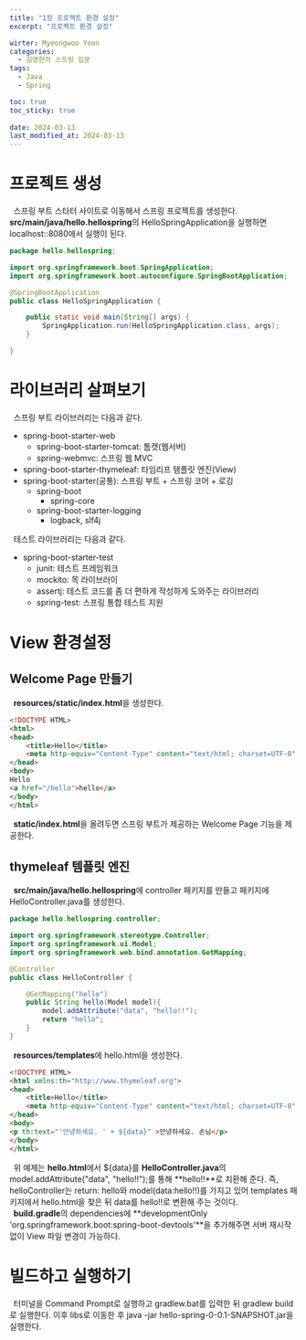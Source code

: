 ```yaml
---
title: "1장 프로젝트 환경 설정"
excerpt: "프로젝트 환경 설정"

wirter: Myeongwoo Yoon
categories:
  - 김영한의 스프링 입문
tags:
  - Java
  - Spring

toc: true
toc_sticky: true
 
date: 2024-03-13
last_modified_at: 2024-03-13
---
```


프로젝트 생성
======
&ensp;스프링 부트 스타터 사이트로 이동해서 스프링 프로젝트를 생성한다. **src/main/java/hello.hellospring**의 HelloSpringApplication을 실행하면 localhost::8080에서 실행이 된다.
```java
package hello.hellospring;

import org.springframework.boot.SpringApplication;
import org.springframework.boot.autoconfigure.SpringBootApplication;

@SpringBootApplication
public class HelloSpringApplication {

	public static void main(String[] args) {
		SpringApplication.run(HelloSpringApplication.class, args);
	}

}
```

라이브러리 살펴보기
======
&ensp;스프링 부트 라이브러리는 다음과 같다.
* spring-boot-starter-web
  - spring-boot-starter-tomcat: 톰캣(웹서버)
  - spring-webmvc: 스프링 웹 MVC
* spring-boot-starter-thymeleaf: 타임리프 탬플릿 엔진(View)
* spring-boot-starter(공통): 스프링 부트 + 스프링 코어 + 로깅
  - spring-boot
    + spring-core
  - spring-boot-starter-logging
    + logback, slf4j

&ensp;테스트 라이브러리는 다음과 같다.
* spring-boot-starter-test
  - junit: 테스트 프레임워크
  - mockito: 목 라이브러이
  - assertj: 테스트 코드를 좀 더 편하게 작성하게 도와주는 라이브러리
  - spring-test: 스프링 통합 테스트 지원

View 환경설정
======

Welcome Page 만들기
------
&ensp;**resources/static/index.html**을 생성한다.
```html
<!DOCTYPE HTML>
<html>
<head>
    <title>Hello</title>
    <meta http-equiv="Content-Type" content="text/html; charset=UTF-8" />
</head>
<body>
Hello
<a href="/hello">hello</a>
</body>
</html>
```

&ensp;**static/index.html**을 올려두면 스프링 부트가 제공하는 Welcome Page 기능을 제공한다.

thymeleaf 템플릿 엔진
------
&ensp;**src/main/java/hello.hellospring**에 controller 패키지를 만들고 패키지에 HelloController.java를 생성한다.

```java
package hello.hellospring.controller;

import org.springframework.stereotype.Controller;
import org.springframework.ui.Model;
import org.springframework.web.bind.annotation.GetMapping;

@Controller
public class HelloController {

    @GetMapping("hello")
    public String hello(Model model){
        model.addAttribute("data", "hello!!");
        return "hello";
    }
}
```

&ensp;**resources/templates**에 hello.html을 생성한다.
```html
<!DOCTYPE HTML>
<html xmlns:th="http://www.thymeleaf.org">
<head>
    <title>Hello</title>
    <meta http-equiv="Content-Type" content="text/html; charset=UTF-8" />
</head>
<body>
<p th:text="'안녕하세요. ' + ${data}" >안녕하세요. 손님</p>
</body>
</html>
```

&ensp;위 예제는 **hello.html**에서 ${data}를 **HelloController.java**의 model.addAttribute("data", "hello!!");를 통해 **hello!!**로 치환해 준다. 즉, helloController는 return: hello와 model(data:hello!!)를 가지고 있어 templates 패키지에서 hello.html을 찾은 뒤 data를 hello!!로 변환해 주는 것이다.<br/>
&ensp;**build.gradle**의 dependencies에 **developmentOnly 'org.springframework.boot:spring-boot-devtools'**을 추가해주면 서버 재시작 없이 View 파일 변경이 가능하다.

빌드하고 실행하기
======
&ensp;터미널을 Command Prompt로 실행하고 gradlew.bat를 입력한 뒤 gradlew build로 실행한다. 이후 libs로 이동한 후 java -jar hello-spring-0-0.1-SNAPSHOT.jar을 실행한다.
